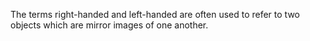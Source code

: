 The terms right-handed and left-handed are often used to refer to two
objects which are mirror images of one another.
